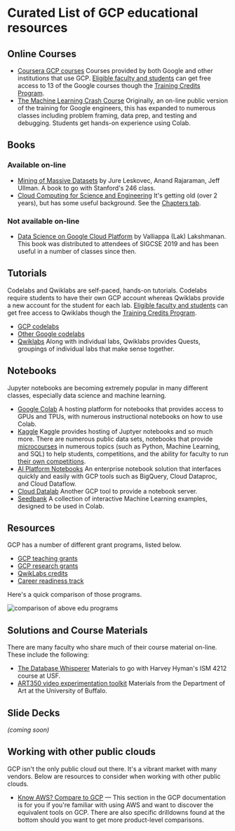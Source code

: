 # Curated List of GCP educational resources

## Online Courses

* [Coursera GCP courses](https://www.coursera.org/courses?query=gcp) Courses provided by both Google and other institutions that use GCP.  [Eligible faculty and students](https://edu.google.com/programs/credits/faqs/?modal_active=none) can get free access to 13 of the Google courses though the [Training Credits Program](https://edu.google.com/programs/credits/training/?modal_active=none).  
* [The Machine Learning Crash Course](https://developers.google.com/machine-learning/crash-course/) Originally, an on-line public version of the training for Google engineers, this has expanded to numerous classes including problem framing, data prep, and testing and debugging.  Students get hands-on experience using Colab. 

## Books

### Available on-line
* [Mining of Massive Datasets](http://mmds.org/) by Jure Leskovec, Anand Rajaraman, Jeff Ullman.  A book to go with Stanford's 246 class.
* [Cloud Computing for Science and Engineering](https://cloud4scieng.org/) It's getting old (over 2 years), but has some useful background.  See the [Chapters tab](https://cloud4scieng.org/chapters/).

### Not available on-line
* [Data Science on Google Cloud Platform](http://amzn.com/B0787L7RK3) by Valliappa (Lak) Lakshmanan.  This book was distributed to attendees of SIGCSE 2019 and has been useful in a number of classes since then.


## Tutorials

Codelabs and Qwiklabs are self-paced, hands-on tutorials.  Codelabs require students to have their own GCP account whereas Qwiklabs provide a new account for the student for each lab.  [Eligible faculty and students](https://edu.google.com/programs/credits/faqs/?modal_active=none) can get free access to Qwiklabs though the [Training Credits Program](https://edu.google.com/programs/credits/training/?modal_active=none).  

* [GCP codelabs](http://g.co/codelabs/cloud)
* [Other Google codelabs](http://g.co/codelabs)
* [Qwiklabs](http://google.qwiklabs.com)  Along with individual labs, Qwiklabs provides Quests, groupings of individual labs that make sense together.

## Notebooks
Jupyter notebooks are becoming extremely popular in many different classes, especially data science and machine learning.

* [Google Colab](http://colab.research.google.com) A hosting platform for notebooks that provides access to GPUs and TPUs, with numerous instructional notebooks on how to use Colab.
* [Kaggle](https://www.kaggle.com/docs/kernels#notebooks) Kaggle provides hosting of Juptyer notebooks and so much more.  There are numerous public data sets, notebooks that provide [microcourses](https://www.kaggle.com/learn/overview) in numerous topics (such as Python, Machine Learning, and SQL) to help students, competitions, and the ability for faculty to run [their own competitions](https://www.kaggle.com/about/inclass/overview). 
* [AI Platform Notebooks](https://cloud.google.com/ai-platform-notebooks/) An enterprise notebook solution that interfaces quickly and easily with GCP tools such as BigQuery, Cloud Dataproc, and Cloud Dataflow.
* [Cloud Datalab](https://cloud.google.com/datalab/docs/how-to/working-with-notebooks) Another GCP tool to provide a notebook server.
* [Seedbank](https://research.google.com/seedbank/) A collection of interactive Machine Learning examples, designed to be used in Colab.

## Resources
GCP has a number of different grant programs, listed below.

* [GCP teaching grants](https://edu.google.com/programs/credits/teaching/)
* [GCP research grants](https://edu.google.com/programs/credits/research/)
* [QwikLabs credits](https://edu.google.com/programs/credits/training/)
* [Career readiness track](https://edu.google.com/programs/credits/career-readiness/)

Here's a quick comparison of those programs.

![comparison of above edu programs](https://user-images.githubusercontent.com/1102504/59053652-c377b000-8846-11e9-90c2-70875c1c7f21.png)

## Solutions and Course Materials
There are many faculty who share much of their course material on-line.  These include the following:
* [The Database Whisperer](https://github.com/hymanphd/Database-Whisperer-Docs) Materials to go with Harvey Hyman's ISM 4212 course at USF.
* [ART350 video experimentation toolkit](https://github.com/realtechsupport/ActionCameraCode) Materials from the Department of Art at the University of Buffalo.

## Slide Decks

_(coming soon)_

## Working with other public clouds
GCP isn't the only public cloud out there. It's a vibrant market with many vendors. Below are resources to consider when working with other public clouds.

* [Know AWS? Compare to GCP](https://cloud.google.com/docs/compare/aws/) &mdash; This section in the GCP documentation is for you if you're familiar with using AWS and want to discover the equivalent tools on GCP. There are also specific drilldowns found at the bottom should you want to get more product-level comparisons.



